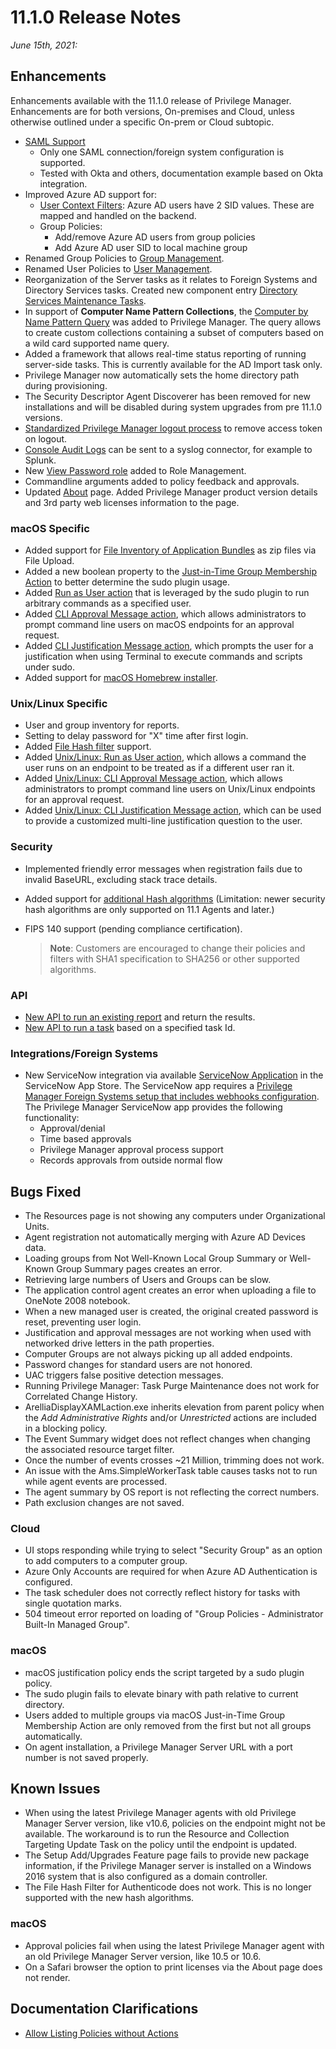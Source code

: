 [title]: # (11.1.0 Release)
[tags]: # (on-premises,cloud)
[priority]: # (30091)
# 11.1.0 Release Notes

_June 15th, 2021:_

## Enhancements

Enhancements available with the 11.1.0 release of Privilege Manager. Enhancements are for both versions, On-premises and Cloud, unless otherwise outlined under a specific On-prem or Cloud subtopic.

* [SAML Support](../admin/config/foreign-systems/third-party/set-up-saml.md)
  * Only one SAML connection/foreign system configuration is supported.
  * Tested with Okta and others, documentation example based on Okta integration.
* Improved Azure AD support for:
  * [User Context Filters](../admin/filters/types/application/user-context.md): Azure AD users have 2 SID values. These are mapped and handled on the backend.
  * Group Policies:
    * Add/remove Azure AD users from group policies
    * Add Azure AD user SID to local machine group
* Renamed Group Policies to [Group Management](../computer-groups/local-security/g-mgmt/index.md).
* Renamed User Policies to [User Management](../computer-groups/local-security/u-mgmt/index.md).
* Reorganization of the Server tasks as it relates to Foreign Systems and Directory Services tasks. Created new component entry [Directory Services Maintenance Tasks](../admin/tasks/server/fs-ds-maint.md).
* In support of __Computer Name Pattern Collections__, the [Computer by Name Pattern Query](../admin/resources/cust-data-src.md) was added to Privilege Manager. The query allows to create custom collections containing a subset of computers based on a wild card supported name query.
* Added a framework that allows real-time status reporting of running server-side tasks. This is currently available for the AD Import task only.
* Privilege Manager now automatically sets the home directory path during provisioning.
* The Security Descriptor Agent Discoverer has been removed for new installations and will be disabled during system upgrades from pre 11.1.0 versions.
* [Standardized Privilege Manager logout process](../getting-started/logout-scenarios.md) to remove access token on logout.
* [Console Audit Logs](../admin/config/foreign-systems/third-party/set-up-syslog.md#template_options) can be sent to a syslog connector, for example to Splunk.
* New [View Password role](../admin/roles/index.md#privilege_manager_view_password_role) added to Role Management.
* Commandline arguments added to policy feedback and approvals.
* Updated [About](../ui/navigation/about.md) page. Added Privilege Manager product version details and 3rd party web licenses information to the  page.

### macOS Specific

* Added support for [File Inventory of Application Bundles](../computer-groups/macOS/examples/inventory-app.md) as zip files via File Upload.
* Added a new boolean property to the [Just-in-Time Group Membership Action](../admin/actions/macOS/jit-group-member.md) to better determine the sudo plugin usage.
* Added [Run as User action](../admin/actions/macOS/run-as-user.md) that is leveraged by the sudo plugin to run arbitrary commands as a specified user.
* Added [CLI Approval Message action](../admin/actions/macOS/cli-appr-msg.md), which allows administrators to prompt command line users on macOS endpoints for an approval request.
* Added [CLI Justification Message action](../admin/actions/macOS/cli-just-msg.md), which prompts the user for a justification when using Terminal to execute commands and scripts under sudo.
* Added support for [macOS Homebrew installer](../computer-groups/macOS/examples/homebrew.md).

### Unix/Linux Specific

* User and group inventory for reports.
* Setting to delay password for "X" time after first login.
* Added [File Hash filter](../admin/filters/types/inventory/file-hash.md) support.
* Added [Unix/Linux: Run as User action](../admin/actions/nix/run-as-user.md), which allows a command the user runs on an endpoint to be treated as if a different user ran it.
* Added [Unix/Linux: CLI Approval Message action](../admin/actions/nix/cli-approval-msg.md), which allows administrators to prompt command line users on Unix/Linux endpoints for an approval request.
* Added [Unix/Linux: CLI Justification Message action](../admin/actions/nix/cli-just-msg.md), which can be used to provide a customized multi-line justification question to the user.

### Security

* Implemented friendly error messages when registration fails due to invalid BaseURL, excluding stack trace details.
* Added support for [additional Hash algorithms](../how-to/best-practices/algorithms.md) (Limitation: newer security hash algorithms are only supported on 11.1 Agents and later.)
* FIPS 140 support (pending compliance certification).
  
  >**Note**: Customers are encouraged to change their policies and filters with SHA1 specification to SHA256 or other supported algorithms.

### API

* [New API to run an existing report](https://docs.thycotic.com/privman-api/11.1.0/reports/index.md) and return the results.
* [New API to run a task](https://docs.thycotic.com/privman-api/11.1.0/tasks/index.md) based on a specified task Id.

### Integrations/Foreign Systems

* New ServiceNow integration via available [ServiceNow Application](../admin/config/foreign-systems/third-party/set-up-servicenow-app.md) in the ServiceNow App Store. The ServiceNow app requires a [Privilege Manager Foreign Systems setup that includes webhooks configuration](../admin/config/foreign-systems/third-party/set-up-servicenow-webhook.md). The Privilege Manager ServiceNow app provides the following functionality:
  * Approval/denial
  * Time based approvals
  * Privilege Manager approval process support
  * Records approvals from outside normal flow

## Bugs Fixed

* The Resources page is not showing any computers under Organizational Units.
* Agent registration not automatically merging with Azure AD Devices data.
* Loading groups from Not Well-Known Local Group Summary or Well-Known Group Summary pages creates an error.
* Retrieving large numbers of Users and Groups can be slow.
* The application control agent creates an error when uploading a file to OneNote 2008 notebook.
* When a new managed user is created, the original created password is reset, preventing user login.
* Justification and approval messages are not working when used with networked drive letters in the path properties.
* Computer Groups are not always picking up all added endpoints.
* Password changes for standard users are not honored.
* UAC triggers false positive detection messages.
* Running Privilege Manager: Task Purge Maintenance does not work for Correlated Change History.
* ArelliaDisplayXAMLaction.exe inherits elevation from parent policy when the _Add Administrative Rights_ and/or _Unrestricted_ actions are included in a blocking policy.
* The Event Summary widget does not reflect changes when changing the associated resource target filter.
* Once the number of events crosses ~21 Million, trimming does not work.
* An issue with the Ams.SimpleWorkerTask table causes tasks not to run while agent events are processed.
* The agent summary by OS report is not reflecting the correct numbers.
* Path exclusion changes are not saved.

### Cloud

* UI stops responding while trying to select "Security Group" as an option to add computers to a computer group.
* Azure Only Accounts are required for when Azure AD Authentication is configured.
* The task scheduler does not correctly reflect history for tasks with single quotation marks.
* 504 timeout error reported on loading of "Group Policies - Administrator Built-In Managed Group".

### macOS

* macOS justification policy ends the script targeted by a sudo plugin policy.
* The sudo plugin fails to elevate binary with path relative to current directory.
* Users added to multiple groups via macOS Just-in-Time Group Membership Action are only removed from the first but not all groups automatically.
* On agent installation, a Privilege Manager Server URL with a port number is not saved properly.

## Known Issues

* When using the latest Privilege Manager agents with old Privilege Manager Server version, like v10.6, policies on the endpoint might not be available. The workaround is to run the Resource and Collection Targeting Update Task on the policy until the endpoint is updated. <!--TODO: @MIKE, @SCOTT, @Matt: I don't think I listened too well to the conversation about this known issue, please correct any wrong statement here-->
* The Setup Add/Upgrades Feature page fails to provide new package information, if the Privilege Manager server is installed on a Windows 2016 system that is also configured as a domain controller.
* The File Hash Filter for Authenticode does not work. This is no longer supported with the new hash algorithms.

### macOS

* Approval policies fail when using the latest Privilege Manager agent with an old Privilege Manager Server version, like 10.5 or 10.6. <!--TODO: @MIKE, @SCOTT, @Matt: I don't think I listened too well to the conversation about this known issue, please correct any wrong statement here-->
* On a Safari browser the option to print licenses via the About page does not render.

## Documentation Clarifications

* [Allow Listing Policies without Actions](../computer-groups/app-control/examples/safe/index.md#allow_listing_policies_without_actions)
